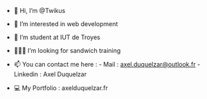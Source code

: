 - 👋 Hi, I’m @Twikus
- 👀 I’m interested in web development
- 🌱 I’m student at IUT de Troyes
- 👨🏻‍💻 I’m looking for sandwich training
- 📫 You can contact me here : 
      - Mail : axel.duquelzar@outlook.fr 
      - Linkedin : Axel Duquelzar
                                
- 💻 My Portfolio : axelduquelzar.fr



